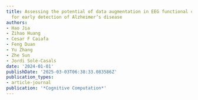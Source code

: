 ```yaml
---
title: Assessing the potential of data augmentation in EEG functional connectivity
  for early detection of Alzheimer’s disease
authors:
- Hao Jia
- Zihao Huang
- Cesar F Caiafa
- Feng Duan
- Yu Zhang
- Zhe Sun
- Jordi Solé-Casals
date: '2024-01-01'
publishDate: '2025-03-03T06:38:33.083586Z'
publication_types:
- article-journal
publication: '*Cognitive Computation*'
---
```

